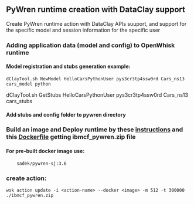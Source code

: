 ## PyWren runtime creation with DataClay support
Create PyWren runtime action with DataClay APIs suuport, and support for the specific model and session information for the specific user
### Adding application data (model and config) to OpenWhisk runtime
#### Model registration and stubs generation example:
	dClayTool.sh NewModel HelloCarsPythonUser pys3cr3tp4ssw0rd Cars_ns13 cars_model python
dClayTool.sh GetStubs HelloCarsPythonUser pys3cr3tp4ssw0rd Cars_ns13 cars_stubs
#### Add stubs and config folder to pywren directory
### Build an image and Deploy runtime by these [instructions]( ../../runtime/README.md) and this [Dockerfile](../../runtime/Dockerfile) getting ibmcf_pywren.zip file
#### For pre-built docker image use:
        sadek/pywren-sj:3.6 
### create action:
	wsk action update -i <action-name> --docker <image> -m 512 -t 300000 ./ibmcf_pywren.zip
